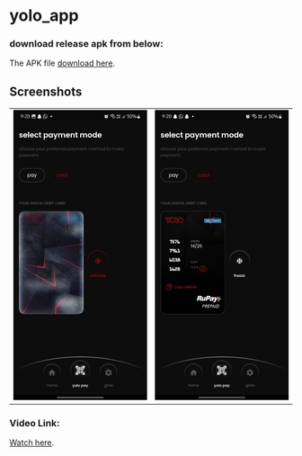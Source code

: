 # yolo_app



### download release apk from below: 
The APK file [download here](lib\apk\app-release.apk).


## Screenshots

<table>
  <tr>
    <td><img src="lib/apk/image1.jpg" alt="Image 2" width=""/></td>
    <td><img src="lib/apk/image2.jpg" alt="Image 1" width=""/></td>
    
  </tr>
</table>

 ### Video Link:

 [Watch here](lib/apk/video_demo.mp4).


